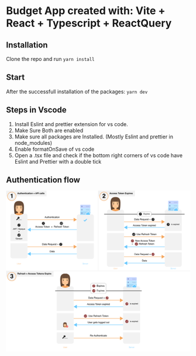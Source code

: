 # Budget App created with: Vite + React + Typescript + ReactQuery

## Installation

Clone the repo and run `yarn install`

## Start

After the successfull installation of the packages: `yarn dev`

## Steps in Vscode

1. Install Eslint and prettier extension for vs code.
2. Make Sure Both are enabled
3. Make sure all packages are Installed. (Mostly Eslint and prettier in node_modules)
4. Enable formatOnSave of vs code
5. Open a .tsx file and check if the bottom right corners of vs code have Eslint and Prettier with a double tick

## Authentication flow

![auth flow](/resources/auth-flow.png)
